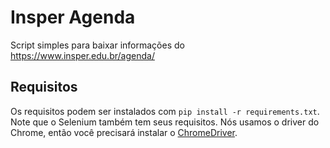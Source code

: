 # Insper Agenda

Script simples para baixar informações do https://www.insper.edu.br/agenda/

## Requisitos

Os requisitos podem ser instalados com `pip install -r requirements.txt`. Note que o Selenium também tem seus requisitos. Nós usamos o driver do Chrome, então você precisará instalar o [ChromeDriver](https://sites.google.com/a/chromium.org/chromedriver/downloads).

